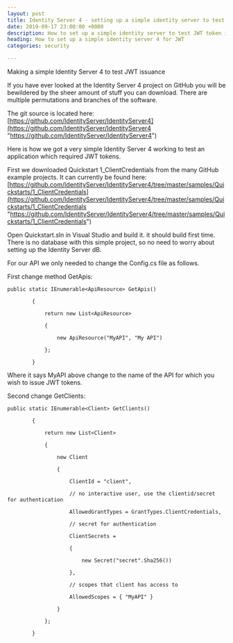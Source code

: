 ```yaml
---
layout: post
title: Identity Server 4 - setting up a simple identity server to test JWT
date: 2019-09-17 23:00:00 +0000
description: How to set up a simple identity server to test JWT token issuance
heading: How to set up a simple identity server 4 for JWT
categories: security

---
```

Making a simple Identity Server 4 to test JWT issuance

If you have ever looked at the Identity Server 4 project on GitHub you will be bewildered by the sheer amount of stuff you can download. There are multiple permutations and branches of the software.

The git source is located here: [https://github.com/IdentityServer/IdentityServer4](https://github.com/IdentityServer/IdentityServer4 "https://github.com/IdentityServer/IdentityServer4")

Here is how we got a very simple Identity Server 4 working to test an application which required JWT tokens. 

First we downloaded Quickstart 1_ClientCredentials from the many GitHub example projects. It can currently be found here: [https://github.com/IdentityServer/IdentityServer4/tree/master/samples/Quickstarts/1_ClientCredentials](https://github.com/IdentityServer/IdentityServer4/tree/master/samples/Quickstarts/1_ClientCredentials "https://github.com/IdentityServer/IdentityServer4/tree/master/samples/Quickstarts/1_ClientCredentials")

Open Quickstart.sln in Visual Studio and build it. it should build first time. There is no database with this simple project, so no need to worry about setting up the Identity Server dB.

For our API we only needed to change the Config.cs file as follows. 

First change method GetApis:

    public static IEnumerable<ApiResource> GetApis()

            {

                return new List<ApiResource>

                {

                    new ApiResource("MyAPI", "My API")

                };

            }

Where it says MyAPI above change to the name of the API for which you wish to issue JWT tokens.

Second change GetClients:

    public static IEnumerable<Client> GetClients()

            {

                return new List<Client>

                {

                    new Client

                    {

                        ClientId = "client",

                        // no interactive user, use the clientid/secret for authentication

                        AllowedGrantTypes = GrantTypes.ClientCredentials,

                        // secret for authentication

                        ClientSecrets =

                        {

                            new Secret("secret".Sha256())

                        },

                        // scopes that client has access to

                        AllowedScopes = { "MyAPI" }

                    }

                };

            }
